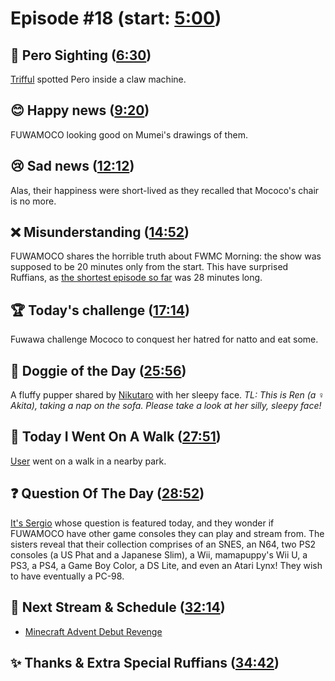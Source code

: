 # Episode #18 (start: [5:00](https://youtu.be/_scYvetrFEo?t=5m00s))

## 👀 Pero Sighting ([6:30](https://youtu.be/_scYvetrFEo?t=6m30s))

[Trifful](https://twitter.com/Trifful/status/1699321925691183444) spotted Pero inside a claw machine.

## 😊 Happy news ([9:20](https://youtu.be/_scYvetrFEo?t=9m20s))

FUWAMOCO looking good on Mumei's drawings of them.

## 😢 Sad news ([12:12](https://youtu.be/_scYvetrFEo?t=12m12s))

Alas, their happiness were short-lived as they recalled that Mococo's chair is no more.

## ❌ Misunderstanding ([14:52](https://youtu.be/_scYvetrFEo?t=14m52s))

FUWAMOCO shares the horrible truth about FWMC Morning: the show was supposed to be 20 minutes only from the start. This have surprised Ruffians, as [the shortest episode so far](https://youtu.be/4IX46S1AiJk) was 28 minutes long.

## 🏆 Today's challenge ([17:14](https://youtu.be/_scYvetrFEo?t=17m14s))

Fuwawa challenge Mococo to conquest her hatred for natto and eat some.

## 🐶 Doggie of the Day ([25:56](https://youtu.be/_scYvetrFEo?t=25m56s))

A fluffy pupper shared by [Nikutaro](https://twitter.com/nikutaro1227/status/1691336877222371329) with her sleepy face. *TL: This is Ren (a ♀ Akita), taking a nap on the sofa.  Please take a look at her silly, sleepy face!*

## 🚶 Today I Went On A Walk ([27:51](https://youtu.be/_scYvetrFEo?t=27m51s))

[User](twitter_link) went on a walk in a nearby park.

## ❓ Question Of The Day ([28:52](https://youtu.be/_scYvetrFEo?t=28m52s))

[It's Sergio](https://twitter.com/SergioB_/status/1698246134702240026) whose question is featured today, and they wonder if FUWAMOCO have other game consoles they can play and stream from. The sisters reveal that their collection comprises of an SNES, an N64, two PS2 consoles (a US Phat and a Japanese Slim), a Wii, mamapuppy's Wii U, a PS3, a PS4, a Game Boy Color, a DS Lite, and even an Atari Lynx! They wish to have eventually a PC-98.

## 📅 Next Stream & Schedule ([32:14](https://youtu.be/_scYvetrFEo?t=32m14s))

* [Minecraft Advent Debut Revenge](https://youtu.be/Cljwt3qv1Ds)

## ✨ Thanks & Extra Special Ruffians ([34:42](https://youtu.be/_scYvetrFEo?t=34m42s))
